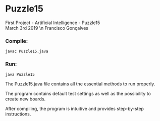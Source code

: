 # Puzzle15
First Project - Artificial Intelligence - Puzzle15                                              
March 3rd 2019 \n
Francisco Gonçalves

### Compile:

	javac Puzzle15.java

### Run:

	java Puzzle15

The Puzzle15.java file contains all the essential methods to run properly.

The program contains default test settings as well as the possibility to create new boards.

After compiling, the program is intuitive and provides step-by-step instructions.

